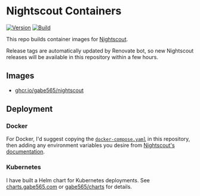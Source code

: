 # Nightscout Containers

<!--renovate repo=nightscout/cgm-remote-monitor -->
[![Version](https://img.shields.io/badge/Version-v15.0.2-informational?style=flat)](https://github.com/gabe565/docker-nightscout/pkgs/container/nightscout)
[![Build](https://github.com/gabe565/docker-nightscout/actions/workflows/build.yml/badge.svg)](https://github.com/gabe565/docker-nightscout/actions/workflows/build.yml)

This repo builds container images for [Nightscout](https://github.com/nightscout/cgm-remote-monitor).

Release tags are automatically updated by Renovate bot, so new Nightscout releases will be available in this repository within a few hours.

## Images

- [ghcr.io/gabe565/nightscout](https://github.com/gabe565/docker-nightscout/pkgs/container/nightscout)

## Deployment

### Docker

For Docker, I'd suggest copying the [`docker-compose.yaml`](./docker-compose.yaml) in this repository, then adding any environment variables you desire from [Nightscout's documentation](https://github.com/nightscout/cgm-remote-monitor#environment).

### Kubernetes

I have built a Helm chart for Kubernetes deployments. See [charts.gabe565.com](https://charts.gabe565.com/charts/nightscout/) or [gabe565/charts](https://github.com/gabe565/charts/tree/main/charts/nightscout) for details.
